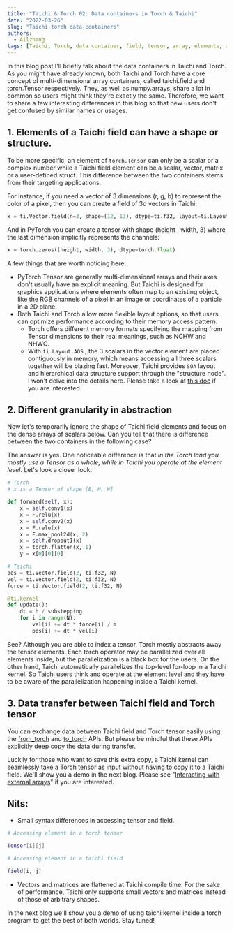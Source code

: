 ```yaml
---
title: "Taichi & Torch 02: Data containers in Torch & Taichi"
date: "2022-03-26"
slug: "Taichi-torch-data-containers"
authors:
  - Ailzhang
tags: [Taichi, Torch, data container, field, tensor, array, elements, data transfer, abstraction]
---
```


In this blog post I'll briefly talk about the data containers in Taichi and Torch. As you might have already known, both Taichi and Torch have a core concept of multi-dimensional array containers, called taichi.field and torch.Tensor respectively. They, as well as numpy.arrays, share a lot in common so users might think they're exactly the same. Therefore, we want to share a few interesting differences in this blog so that new users don't get confused by similar names or usages. 

<!--truncate-->

## 1. Elements of a Taichi field can have a shape or structure.

To be more specific, an element of `torch.Tensor` can only be a scalar or a complex number while a Taichi field element can be a scalar, vector, matrix or a user-defined struct. This difference between the two containers stems from their targeting applications.

For instance, if you need a vector of 3 dimensions (r, g, b) to represent the color of a pixel, then you can create a field of 3d vectors in Taichi:

```python
x = ti.Vector.field(n=3, shape=(12, 13), dtype=ti.f32, layout=ti.Layout.AOS)
```

And in PyTorch you can create a tensor with shape (height , width, 3) where the last dimension implicitly represents the channels: 

```python
x = torch.zeros((height, width, 3), dtype=torch.float)
```

A few things that are worth noticing here:

- PyTorch Tensor are generally multi-dimensional arrays and their axes don't usually have an explicit meaning. But Taichi is designed for graphics applications where elements often map to an existing object, like the RGB channels of a pixel in an image or coordinates of a particle in a 2D plane. 
- Both Taichi and Torch allow more flexible layout options, so that users can optimize performance according to their memory access pattern. 
  - Torch offers different memory formats specifying the mapping from Tensor dimensions to their real meanings, such as NCHW and NHWC. 
  - With `ti.Layout.AOS` ,  the 3 scalars in the vector element are placed contiguously in memory, which means accessing all three scalars together will be blazing fast. Moreover, Taichi provides `SOA` layout and hierarchical data structure support through the "structure node". I won't delve into the details here. Please take a look at [this doc](https://docs.taichi.graphics/lang/articles/layout) if you are interested.

## 2. Different granularity in abstraction

Now let's temporarily ignore the shape of Taichi field elements and focus on the dense arrays of scalars below. Can you tell that there is difference between the two containers in the following case? 

The answer is yes. One noticeable difference is that *in* *the* *Torch land you mostly use a Tensor as a whole, while in Taichi* *you* *operate at* *the* *element level*. Let's look a closer look: 

```python
# Torch
# x is a Tensor of shape [B, H, W]

def forward(self, x): 
    x = self.conv1(x)
    x = F.relu(x)
    x = self.conv2(x)
    x = F.relu(x)
    x = F.max_pool2d(x, 2)
    x = self.dropout1(x)
    x = torch.flatten(x, 1)
    y = x[0][0][0]

# Taichi
pos = ti.Vector.field(2, ti.f32, N)
vel = ti.Vector.field(2, ti.f32, N)
force = ti.Vector.field(2, ti.f32, N)

@ti.kernel
def update():
    dt = h / substepping
    for i in range(N):
        vel[i] += dt * force[i] / m
        pos[i] += dt * vel[i]
```

See? Although you are able to index a tensor, Torch mostly abstracts away the tensor elements. Each torch operator may be parallelized over all elements inside, but the parallelization is a black box for the users. On the other hand, Taichi automatically parallelizes the top-level for-loop in a Taichi kernel. So Taichi users think and operate at the element level and they have to be aware of the parallelization happening inside a Taichi kernel. 

## 3. Data transfer between Taichi field and Torch tensor

You can exchange data between Taichi field and Torch tensor easily using the [from_torch](https://docs.taichi.graphics/api/taichi/#taichi.Field.from_torch) and [to_torch](https://docs.taichi.graphics/api/taichi/#taichi.Field.to_torch) APIs. But please be mindful that these APIs explicitly deep copy the data during transfer.

Luckily for those who want to save this extra copy, a Taichi kernel can seamlessly take a Torch tensor as input without having to copy it to a Taichi field. We'll show you a demo in the next blog. Please see "[Interacting with external arrays](https://docs.taichi.graphics/lang/articles/external)" if you are interested. 

## Nits: 

- Small syntax differences in accessing tensor and field.

```Bash
# Accessing element in a torch tensor

Tensor[i][j]

# Accessing element in a taichi field

field[i, j]
```

- Vectors and matrices are flattened at Taichi compile time. For the sake of performance, Taichi only supports small vectors and matrices instead of those of arbitrary shapes. 

In the next blog we'll show you a demo of using taichi kernel inside a torch program to get the best of both worlds. Stay tuned!